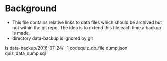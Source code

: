 # Background
 * This file contains relative links to data files which should be archived but not within the git repo. The idea is to extend this file each time a backup is made.
 * directory data-backup is ignored by git


ls data-backup/2016-07-24/ -1
codequiz_db_file
dump.json
quiz_data_dump.sql
